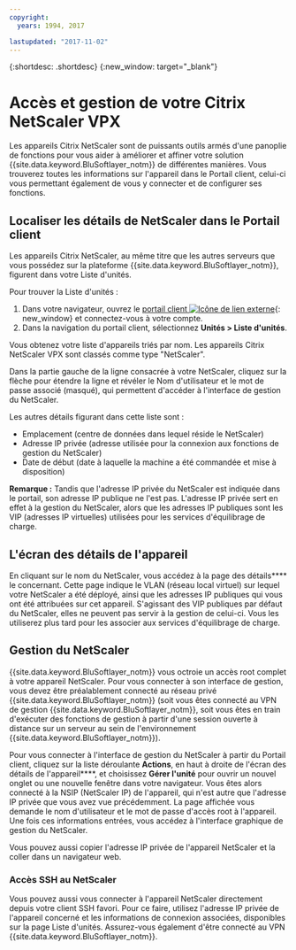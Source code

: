 ```yaml
---
copyright:
  years: 1994, 2017

lastupdated: "2017-11-02"
---
```


{:shortdesc: .shortdesc}
{:new_window: target="_blank"}

# Accès et gestion de votre Citrix NetScaler VPX

Les appareils Citrix NetScaler sont de puissants outils armés d'une panoplie de fonctions pour vous aider à améliorer et affiner votre solution {{site.data.keyword.BluSoftlayer_notm}} de différentes manières. Vous trouverez toutes les informations sur l'appareil dans le Portail client, celui-ci vous permettant également de vous y connecter et de configurer ses fonctions.  

## Localiser les détails de NetScaler dans le Portail client

Les appareils Citrix NetScaler, au même titre que les autres serveurs que vous possédez sur la plateforme {{site.data.keyword.BluSoftlayer_notm}}, figurent dans votre Liste d'unités.

Pour trouver la Liste d'unités :

1. Dans votre navigateur, ouvrez le [portail client ![Icône de lien externe](../../icons/launch-glyph.svg "Icône de lien externe")](https://control.softlayer.com/){: new_window} et connectez-vous à votre compte.
2. Dans la navigation du portail client, sélectionnez **Unités > Liste d'unités**.

Vous obtenez votre liste d'appareils triés par nom. Les appareils Citrix NetScaler VPX sont classés comme type "NetScaler". 

Dans la partie gauche de la ligne consacrée à votre NetScaler, cliquez sur la flèche pour étendre la ligne et révéler le Nom d'utilisateur et le mot de passe associé (masqué), qui permettent d'accéder à l'interface de gestion du NetScaler. 

Les autres détails figurant dans cette liste sont : 

* Emplacement (centre de données dans lequel réside le NetScaler)
* Adresse IP privée (adresse utilisée pour la connexion aux fonctions de gestion du NetScaler)
* Date de début (date à laquelle la machine a été commandée et mise à disposition)

**Remarque :** Tandis que l'adresse IP privée du NetScaler est indiquée dans le portail, son adresse IP publique ne l'est pas. L'adresse IP privée sert en effet à la gestion du NetScaler, alors que les adresses IP publiques sont les VIP (adresses IP virtuelles) utilisées pour les services d'équilibrage de charge.

## L'écran des détails de l'appareil 

En cliquant sur le nom du NetScaler, vous accédez à la page des détails**** le concernant. Cette page indique le VLAN (réseau local virtuel) sur lequel votre NetScaler a été déployé, ainsi que les adresses IP publiques qui vous ont été attribuées sur cet appareil. S'agissant des VIP publiques par défaut du NetScaler, elles ne peuvent pas servir à la gestion de celui-ci. Vous les utiliserez plus tard pour les associer aux services d'équilibrage de charge.

## Gestion du NetScaler

{{site.data.keyword.BluSoftlayer_notm}} vous octroie un accès root complet à votre appareil NetScaler. Pour vous connecter à son interface de gestion, vous devez être préalablement connecté au réseau privé {{site.data.keyword.BluSoftlayer_notm}} (soit vous êtes connecté au VPN de gestion {{site.data.keyword.BluSoftlayer_notm}}, soit vous êtes en train d'exécuter des fonctions de gestion à partir d'une session ouverte à distance sur un serveur au sein de l'environnement {{site.data.keyword.BluSoftlayer_notm}}). 

Pour vous connecter à l'interface de gestion du NetScaler à partir du Portail client, cliquez sur la liste déroulante **Actions**, en haut à droite de l'écran des détails de l'appareil****, et choisissez **Gérer l'unité** pour ouvrir un nouvel onglet ou une nouvelle fenêtre dans votre navigateur. Vous êtes alors connecté à la NSIP (NetScaler IP) de l'appareil, qui n'est autre que l'adresse IP privée que vous avez vue précédemment. La page affichée vous demande le nom d'utilisateur et le mot de passe d'accès root à l'appareil. Une fois ces informations entrées, vous accédez à l'interface graphique de gestion du NetScaler. 

Vous pouvez aussi copier l'adresse IP privée de l'appareil NetScaler et la coller dans un navigateur web.

### Accès SSH au NetScaler

Vous pouvez aussi vous connecter à l'appareil NetScaler directement depuis votre client SSH favori. Pour ce faire, utilisez l'adresse IP privée de l'appareil concerné et les informations de connexion associées, disponibles sur la page Liste d'unités. Assurez-vous également d'être connecté au VPN {{site.data.keyword.BluSoftlayer_notm}}. 
